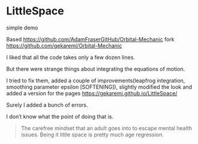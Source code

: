 # LittleSpace
simple demo 

Based  https://github.com/AdamFraserGitHub/Orbital-Mechanic fork https://github.com/gekaremi/Orbital-Mechanic

I liked that all the code takes only a few dozen lines.

But there were strange things about integrating the equations of motion.

I tried to fix them, added a couple of improvements(leapfrog integration,  smoothing parameter epsilon [SOFTENING]), 
slightly modified the look and added a version for the pages https://gekaremi.github.io/LittleSpace/

Surely I added a bunch of errors.

I don’t know what the point of doing that is.



>The carefree mindset that an adult goes into to escape mental health issues. Being it little space is pretty much age regression.


